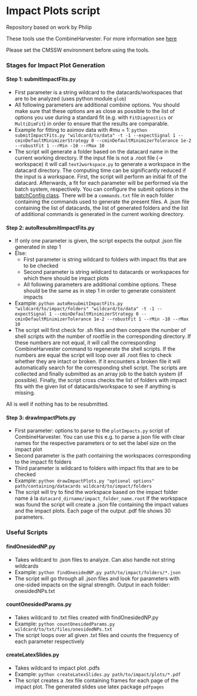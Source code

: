 # Impact Plots script

Repository based on work by Philip

These tools use the CombineHarvester. For more information see [here](https://cms-analysis.github.io/HiggsAnalysis-CombinedLimit/part3/nonstandard/#nuisance-parameter-impacts)

Please set the CMSSW environment before using the tools.

### Stages for Impact Plot Generation

#### Step 1: submitImpactFits.py

  * First parameter is a string wildcard to the datacards/workspaces that are to be analyzed (uses python module `glob`)
  * All following parameters are additional combine options. You should make sure that these options are as close as possible to the list of options you use during a standard fit (e.g. with `FitDiagnostics` or `MultiDimFit`) in order to ensure that the results are comparable.
  * Example for fitting to asimov data with #mu = 1: `python submitImpactFits.py "wildcard/to/data" -t -1 --expectSignal 1 --cminDefaultMinimizerStrategy 0 --cminDefaultMinimizerTolerance 1e-2 --robustFit 1 --rMin -10 --rMax 10`
  * The script will generate a folder based on the datacard name in the current working directory.
   If the input file is not a .root file (-> workspace) it will call `text2workspace.py` to generate a workspace in the datacard directory.
   The computing time can be significantly reduced if the input is a workspace.
   First, the script will perform an initial fit of the datacard. Afterwards, a fit for each parameter will be performed via the batch system, respectively.
   You can configure the submit options in the [batchConfig class](https://gitlab.cern.ch/ttH/datacards/-/blob/master/utilities/impact_scripts/base/batchConfig.py).
   There will be a `commands.txt` file in each folder containing the commands used to generate the present files.
   A .json file containing the list of datacards, the list of generated folders and the list of additional commands is generated in the current working directory. 
   
#### Step 2: autoResubmitImpactFits.py
  * If only one parameter is given, the script expects the output .json file generated in step 1
  * Else:
    * First parameter is string wildcard to folders with impact fits that are to be checked
    * Second parameter is string wildcard to datacards or workspaces for which there should be impact plots
    * All following parameters are additional combine options. These should be the same as in step 1 in order to generate consistent impacts
  * Example: `python autoResubmitImpactFits.py "wildcard/to/impact/folders" "wildcard/to/data" -t -1 --expectSignal 1 --cminDefaultMinimizerStrategy 0 --cminDefaultMinimizerTolerance 1e-2 --robustFit 1 --rMin -10 --rMax 10`
  * The script will first check for .sh files and then compare the number of shell scripts with the number of rootfile in the corresponding directory.
   If these numbers are not equal, it will call the corresponding CombineHarvester command to regenerate the shell scripts.
   If the numbers are equal the script will loop over all .root files to check whether they are intact or broken.
   If it encounters a broken file it will automatically search for the corresponding shell script. The scripts are collected and finally submitted as an array job to the batch system (if possible).
   Finally, the script cross checks the list of folders with impact fits with the given list of datacards/workspace to see if anything is missing.
   
   All is well if nothing has to be resubmitted.  
   
#### Step 3: drawImpactPlots.py
  
  * First parameter: options to parse to the `plotImpacts.py` script of CombineHarvester. You can use this e.g. to parse a json file with clear names for the respective parameters or to set the label size on the impact plot 
  * Second parameter is the path containing the workspaces corresponding to the impact fit folders
  * Third parameter is wildcard to folders with impact fits that are to be checked
  * Example: `python drawImpactPlots.py "optional options" path/containing/datacards wildcard/to/impact/folders`
  * The script will try to find the workspace based on the impact folder name á la `datacard_dirname/impact_folder_name.root`
   If the workspace was found the script will create a .json file containing the impact values and the impact plots.
   Each page of the output .pdf file shows 30 parameters.
   
### Useful Scripts

#### findOnesidedNP.py

  * Takes wildcard to .json files to analyze. Can also handle not string wildcards
  * Example: `python findOnesidedNP.py path/to/impact/folders/*.json`
  * The script will go through all .json files and look for parameters with one-sided impacts on the signal strength. Output in each folder: onesidedNPs.txt

#### countOnesidedParams.py

  * Takes wildcard to .txt files created with findOnesidedNP.py
  * Example: `python countOnesidedParams.py wildcard/to/txt/files/onesidedNPs.txt`
  * The script loops over all given .txt files and counts the frequency of each parameter respectively
  
#### createLatexSlides.py

  * Takes wildcard to impact plot .pdfs
  * Example: `python createLatexSlides.py path/to/impact/plots/*.pdf`
  * The script creates a .tex file containing frames for each page of the impact plot. The generated slides use latex package `pdfpages`
